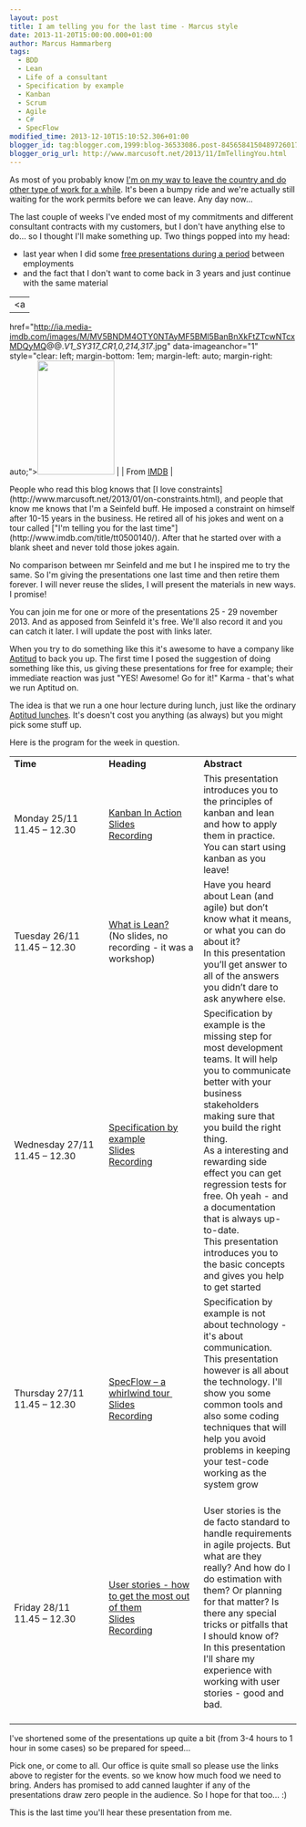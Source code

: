 ```yaml
---
layout: post
title: I am telling you for the last time - Marcus style
date: 2013-11-20T15:00:00.000+01:00
author: Marcus Hammarberg
tags:
  - BDD
  - Lean
  - Life of a consultant
  - Specification by example
  - Kanban
  - Scrum
  - Agile
  - C#
  - SpecFlow
modified_time: 2013-12-10T15:10:52.306+01:00
blogger_id: tag:blogger.com,1999:blog-36533086.post-8456584150489726017
blogger_orig_url: http://www.marcusoft.net/2013/11/ImTellingYou.html
---
```


<div dir="ltr" style="text-align: left;" trbidi="on">

As most of you probably know [I'm on my way to leave the country and do
other type of work for a
while](http://www.marcusoft.net/2013/06/moving-to-indonesia.html). It's
been a bumpy ride and we're actually still waiting for the work permits
before we can leave. Any day now...

The last couple of weeks I've ended most of my commitments and different
consultant contracts with my customers, but I don't have anything else
to do... so I thought I'll make something up. Two things popped into my
head:

- last year when I did some [free presentations during a
    period](http://www.marcusoft.net/2012/12/have-presentations-will-travel.html)
    between employments
- and the fact that I don't want to come back in 3 years and just
    continue with the same material

|                                                                                                                        |
|:----------------------------------------------------------------------------------------------------------------------:|
|                                                           <a
  href="<http://ia.media-imdb.com/images/M/MV5BNDM4OTY0NTAyMF5BMl5BanBnXkFtZTcwNTcxMDQyMQ>@@._V1_SY317_CR1,0,214,317_.jpg"
                                                   data-imageanchor="1"
                   style="clear: left; margin-bottom: 1em; margin-left: auto; margin-right: auto;"><img
  src="<http://ia.media-imdb.com/images/M/MV5BNDM4OTY0NTAyMF5BMl5BanBnXkFtZTcwNTcxMDQyMQ>@@._V1_SY317_CR1,0,214,317_.jpg"
                                     data-border="0" width="135" height="200" /></a>                                     |
|                                   From [IMDB](http://www.imdb.com/title/tt0500140/)                                    |

<div>
People who read this blog knows that [I love
constraints](http://www.marcusoft.net/2013/01/on-constraints.html), and
people that know me knows that I'm a Seinfeld buff. He imposed a
constraint on himself after 10-15 years in the business. He retired all
of his jokes and went on a tour called ["I'm telling you for the last
time"](http://www.imdb.com/title/tt0500140/). After that he started over
with a blank sheet and never told those jokes again.

</div>

<div>
</div>

<div>

No comparison between mr Seinfeld and me but I he inspired me to try the
same. So I'm giving the presentations one last time and then retire them
forever. I will never reuse the slides, I will present the materials in
new ways. I promise!

</div>

<div>
</div>

<div>

You can join me for one or more of the presentations 25 - 29 november
2013. And as apposed from Seinfeld it's free. We'll also record it and
you can catch it later. I will update the post with links later.

</div>

<div>
</div>

<div>

<a href="http://www.blogger.com/blogger.g?blogID=36533086"
id="more"></a>When you try to do something like this it's awesome to
have a company like [Aptitud](http://www.aptitud.se/) to back you up.
The first time I posed the suggestion of doing something like this, us
giving these presentations for free for example; their immediate
reaction was just "YES! Awesome! Go for it!" Karma - that's what we run
Aptitud on.

</div>

<div>
</div>

<div>

The idea is that we run a one hour lecture during lunch, just like the
ordinary [Aptitud lunches](http://aptitud.eventbrite.com/). It's doesn't
cost you anything (as always) but you might pick some stuff up.

</div>

<div>
</div>

<div>

Here is the program for the week in question.

</div>

<div>

<table class="t1" data-border="1" data-cellpadding="0"
data-cellspacing="0">
<colgroup>
<col style="width: 33%" />
<col style="width: 33%" />
<col style="width: 33%" />
</colgroup>
<tbody>
<tr class="odd">
<td class="td1" data-valign="top" width="20%"><div class="p1">
<strong>Time</strong>
</div></td>
<td class="td2" data-valign="top" width="20%"><div class="p1">
<strong>Heading</strong>
</div></td>
<td class="td3" data-valign="top" width="60%"><div class="p1">
<strong>Abstract</strong>
</div></td>
</tr>
<tr class="even">
<td class="td4" data-valign="top"><div class="p1">
Monday 25/11
</div>
<div class="p1">
11.45 – 12.30
</div></td>
<td class="td5" data-valign="top"><div class="p1">
<a href="http://aptitud.eventbrite.com/" target="_blank">Kanban In
Action</a><br />
<a href="http://www.slideshare.net/marcusoftnet/kanban-inactionshort"
target="_blank">Slides</a><br />
<a href="http://www.youtube.com/watch?v=ufCa1VlItLA"
target="_blank">Recording</a>
</div></td>
<td class="td6" data-valign="top"><div class="p1">
This presentation introduces you to the principles of kanban and lean
and how to apply them in practice.
</div>
<div class="p1">
You can start using kanban as you leave!
</div></td>
</tr>
<tr class="odd">
<td class="td4" data-valign="top"><div class="p1">
Tuesday 26/11
</div>
<div class="p1">
11.45 – 12.30
</div></td>
<td class="td5" data-valign="top"><div class="p1">
<a href="http://aptitud.eventbrite.com/" target="_blank">What is
Lean?</a><br />
(No slides, no recording - it was a workshop)
</div></td>
<td class="td6" data-valign="top"><div class="p1">
Have you heard about Lean (and agile) but don’t know what it means, or
what you can do about it?<br />
In this presentation you’ll get answer to all of the answers you didn’t
dare to ask anywhere else.
</div></td>
</tr>
<tr class="even">
<td class="td4" data-valign="top"><div class="p1">
Wednesday 27/11
</div>
<div class="p1">
11.45 – 12.30
</div></td>
<td class="td5" data-valign="top"><div class="p1">
<a href="http://aptitud.eventbrite.com/" target="_blank">Specification
by example</a><br />
<a href="http://www.slideshare.net/marcusoftnet/specification-byexample"
target="_blank">Slides</a><br />
<a href="http://www.youtube.com/watch?v=OLdCV062lGs"
target="_blank">Recording</a>
</div>
<div class="p1">
<br />

</div></td>
<td class="td6" data-valign="top"><div class="p1">
Specification by example is the missing step for most development teams.
It will help you to communicate better with your business stakeholders
making sure that you build the right thing.<br />
As a interesting and rewarding side effect you can get regression tests
for free. Oh yeah - and a documentation that is always up-to-date.
</div>
<div class="p1">
This presentation introduces you to the basic concepts and gives you
help to get started
</div></td>
</tr>
<tr class="odd">
<td class="td4" data-valign="top"><div class="p1">
Thursday 27/11
</div>
<div class="p1">
11.45 – 12.30
</div></td>
<td class="td5" data-valign="top"><div class="p1">
<a href="http://aptitud.eventbrite.com/" target="_blank">SpecFlow – a
whirlwind tour </a><br />
<a href="http://www.slideshare.net/marcusoftnet/spec-flowandcukeenvy"
target="_blank">Slides</a><br />
<a href="http://www.youtube.com/watch?v=0j7RaGqVIyk"
target="_blank">Recording</a>
</div></td>
<td class="td6" data-valign="top"><div class="p1">
Specification by example is not about technology - it's about
communication.<br />
This presentation however is all about the technology. I'll show you
some common tools and also some coding techniques that will help you
avoid problems in keeping your test-code working as the system grow
</div>
<div class="p1">
<br />

</div></td>
</tr>
<tr class="even">
<td class="td4" data-valign="top"><div class="p1">
Friday 28/11
</div>
<div class="p1">
11.45 – 12.30
</div></td>
<td class="td5" data-valign="top"><div class="p1">
<a href="http://aptitud.eventbrite.com/" target="_blank">User stories -
how to get the most out of them</a><br />
<a
href="http://www.slideshare.net/marcusoftnet/user-stories-an-introduction"
target="_blank">Slides</a><br />
<a href="http://www.youtube.com/watch?v=BmmDMuZ0fcE"
target="_blank">Recording</a>
</div>
<div class="p1">
<br />

</div></td>
<td class="td6" data-valign="top"><div class="p1">
User stories is the de facto standard to handle requirements in agile
projects. But what are they really? And how do I do estimation with
them? Or planning for that matter? Is there any special tricks or
pitfalls that I should know of?
</div>
<div class="p1">
In this presentation I'll share my experience with working with user
stories - good and bad.
</div>
<div class="p1">
<br />

</div></td>
</tr>
</tbody>
</table>

</div>

<div>
</div>

<div>

I've shortened some of the presentations up quite a bit (from 3-4 hours
to 1 hour in some cases) so be prepared for speed...

Pick one, or come to all. Our office is quite small so please use the
links above to register for the events. so we know how much food we need
to bring. Anders has promised to add canned laughter if any of the
presentations draw zero people in the audience. So I hope for that
too... :)

This is the last time you'll hear these presentation from me.

</div>

</div>
